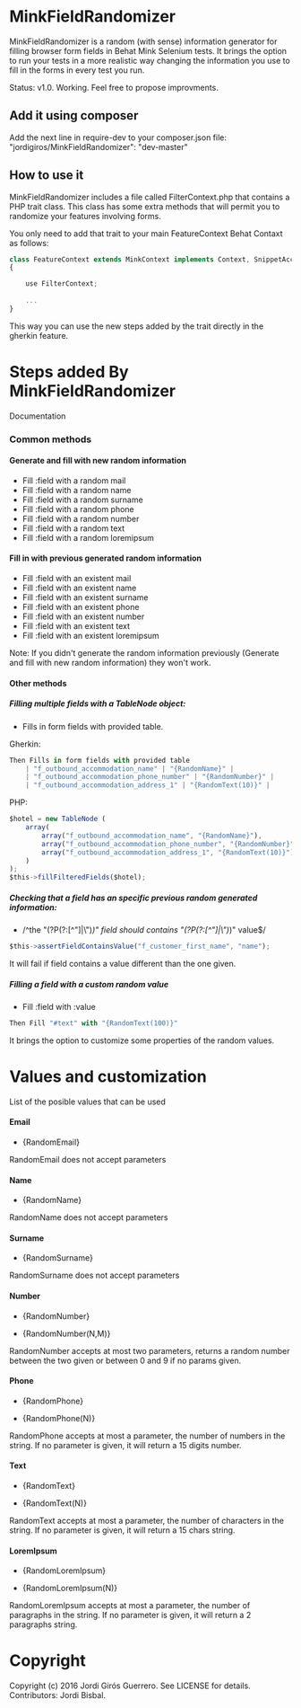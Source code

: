 # MinkFieldRandomizer
MinkFieldRandomizer is a random (with sense) information generator for filling browser form fields in Behat Mink Selenium tests. It brings the option to run your tests in a more realistic way changing the information you use to fill in the forms in every test you run.

Status: v1.0. Working.
Feel free to propose improvments.

## Add it using composer
Add the next line in require-dev to your composer.json file:
"jordigiros/MinkFieldRandomizer": "dev-master"

## How to use it
MinkFieldRandomizer includes a file called FilterContext.php that contains a PHP trait class. This class has some extra methods that will permit you to randomize your features involving forms.

You only need to add that trait to your main FeatureContext Behat Contaxt as follows:

```javascript
class FeatureContext extends MinkContext implements Context, SnippetAcceptingContext
{

    use FilterContext;
    
    ...
}
```

This way you can use the new steps added by the trait directly in the gherkin feature.

# Steps added By MinkFieldRandomizer

Documentation

### Common methods

#### Generate and fill with new random information

 * Fill :field with a random mail
 * Fill :field with a random name
 * Fill :field with a random surname
 * Fill :field with a random phone
 * Fill :field with a random number
 * Fill :field with a random text
 * Fill :field with a random loremipsum

#### Fill in with previous generated random information

 * Fill :field with an existent mail
 * Fill :field with an existent name
 * Fill :field with an existent surname
 * Fill :field with an existent phone
 * Fill :field with an existent number
 * Fill :field with an existent text
 * Fill :field with an existent loremipsum

Note: If you didn't generate the random information previously (Generate and fill with new random information) they won't work.

#### Other methods

##### Filling multiple fields with a TableNode object:

 * Fills in form fields with provided table. 

Gherkin:
```javascript
Then Fills in form fields with provided table
	| "f_outbound_accommodation_name" | "{RandomName}" |
	| "f_outbound_accommodation_phone_number" | "{RandomNumber}" |
	| "f_outbound_accommodation_address_1" | "{RandomText(10)}" |
````

PHP:
```javascript
$hotel = new TableNode (
    array(
        array("f_outbound_accommodation_name", "{RandomName}"),
        array("f_outbound_accommodation_phone_number", "{RandomNumber}"),
        array("f_outbound_accommodation_address_1", "{RandomText(10)}")
    )
);
$this->fillFilteredFields($hotel);
```

##### Checking that a field has an specific previous random generated information:

 * /^the "(?P<field>(?:[^"]|\\")*)" field should contains "(?P<value>(?:[^"]|\\")*)" value$/

```javascript
$this->assertFieldContainsValue("f_customer_first_name", "name");
```

It will fail if field contains a value different than the one given.

##### Filling a field with a custom random value

 * Fill :field with :value

```javascript
Then Fill "#text" with "{RandomText(100)}"
```

It brings the option to customize some properties of the random values.


# Values and customization

List of the posible values that can be used

#### Email
 * {RandomEmail}

RandomEmail does not accept parameters

#### Name
 * {RandomName}

RandomName does not accept parameters

#### Surname
 * {RandomSurname}

RandomSurname does not accept parameters

#### Number
 * {RandomNumber}

 * {RandomNumber(N,M)}

RandomNumber accepts at most two parameters, returns a random number between the two given or between 0 and 9 if no params given.

#### Phone
 * {RandomPhone}

 * {RandomPhone(N)}

RandomPhone accepts at most a parameter, the number of numbers in the string.
If no parameter is given, it will return a 15 digits number.

#### Text
 * {RandomText}

 * {RandomText(N)}

RandomText accepts at most a parameter, the number of characters in the string.
If no parameter is given, it will return a 15 chars string.

#### LoremIpsum
 * {RandomLoremIpsum}

 * {RandomLoremIpsum(N)}

RandomLoremIpsum accepts at most a parameter, the number of paragraphs in the string.
If no parameter is given, it will return a 2 paragraphs string.


# Copyright

Copyright (c) 2016 Jordi Girós Guerrero. See LICENSE for details.
Contributors: Jordi Bisbal.
